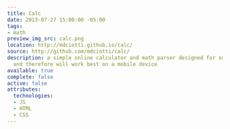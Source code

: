```yaml
---
title: Calc
date: 2013-07-27 15:00:00 -05:00
tags:
- math
preview_img_src: calc.png
location: http://mdciotti.github.io/calc/
source: http://github.com/mdciotti/calc/
description: a simple online calculator and math parser designed for small viewports,
  and therefore will work best on a mobile device
available: true
complete: false
active: false
attributes:
  technologies:
  - JS
  - HTML
  - CSS
---
```


